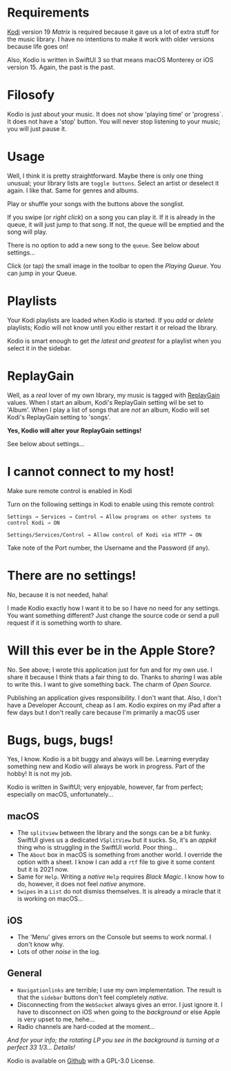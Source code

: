 # Requirements

[Kodi](https://kodi.tv) version 19 *Matrix* is required because it gave us a lot of extra stuff for the music library. I have no intentions to make it work with older versions because life goes on!

Also, Kodio is written in SwiftUI 3 so that means macOS Monterey or iOS version 15. Again, the past is the past.

# Filosofy

Kodio is just about your music. It does not show 'playing time' or 'progress`. It does not have a 'stop' button. You will never stop listening to your music; you will just pause it.

# Usage

Well, I think it is pretty straightforward. Maybe there is only one thing unusual; your library lists are `toggle buttons`. Select an artist or deselect it again. I like that. Same for genres and albums.

Play or shuffle your songs with the buttons above the songlist.

If you swipe (or *right click*) on a song you can play it. If it is already in the queue, it will just jump to that song. If not, the queue will be emptied and the song will play.

There is no option to add a new song to the `queue`. See below about settings...

Click (or tap) the small image in the toolbar to open the *Playing Queue*. You can jump in your Queue.

# Playlists

Your Kodi playlists are loaded when Kodio is started. If you *add* or *delete* playlists; Kodio will not know until you either restart it or reload the library.

Kodio is smart enough to get *the latest and greatest* for a playlist when you select it in the sidebar.

# ReplayGain

Well, as a *real* lover of my own library, my music is tagged with [ReplayGain](https://en.wikipedia.org/wiki/ReplayGain) values. When I start an album, Kodi's ReplayGain setting wil be set to 'Album'. When I play a list of songs that are *not* an album, Kodio will set Kodi's ReplayGain setting to 'songs'.

**Yes, Kodio will alter your ReplayGain settings!**

See below about settings...

# I cannot connect to my host!

Make sure remote control is enabled in Kodi

Turn on the following settings in Kodi to enable using this remote control:

    Settings → Services → Control → Allow programs on other systems to control Kodi → ON

    Settings/Services/Control → Allow control of Kodi via HTTP → ON

Take note of the Port number, the Username and the Password (if any).

# There are no settings!

No, because it is not needed, haha!

I made Kodio exactly how I want it to be so I have no need for any settings. You want something different? Just change the source code or send a pull request if it is something worth to share.

# Will this ever be in the Apple Store?

No. See above; I wrote this application just for fun and for my own use. I share it because I think thats a fair thing to do. Thanks to *sharing* I was able to write this. I want to give something back. The charm of *Open Source*.

Publishing an application gives responsibility. I don't want that. Also, I don't have a Developer Account, cheap as I am. Kodio expires on my iPad after a few days but I don't really care because I'm primarily a macOS user

# Bugs, bugs, bugs!

Yes, I know. Kodio is a bit buggy and always will be. Learning everyday something new and Kodio will always be work in progress. Part of the hobby! It is not my job.

Kodio is written in SwiftUI; very enjoyable, however, far from perfect; especially on macOS, unfortunately...

## macOS

- The `splitview` between the library and the songs can be a bit funky. SwiftUI gives us a dedicated `VSplitView` but it sucks. So, it's an *appkit* thing who is struggling in the SwiftUI world. Poor thing...
- The `About` box in macOS is something from another world. I override the option with a sheet. I know I can add a `rtf` file to give it some content but it is 2021 now.
- Same for `Help`. Writing a *native* `Help` requires *Black Magic*. I know how to do, however, it does not feel *native* anymore.
- `Swipes` in a `List` do not dismiss themselves. It is already a miracle that it is working on macOS...

## iOS

- The 'Menu' gives errors on the Console but seems to work normal. I don't know why.
- Lots of other *noise* in the log.

## General

- `Navigationlinks` are terrible; I use my own implementation. The result is that the `sidebar` buttons don't feel completely *native*.
- Disconnecting from the `WebSocket` always gives an error. I just ignore it. I have to disconnect on iOS when going to the *background* or else Apple is very upset to me, hehe...
- Radio channels are hard-coded at the moment...

*And for your info; the rotating LP you see in the background is turning at a perfect 33 1/3... Details!*

Kodio is available on [Github](https://github.com/desbeers/kodio) with a GPL-3.0 License.
